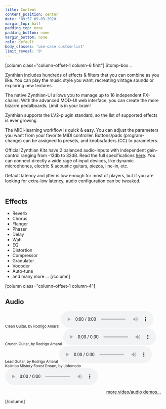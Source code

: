 ```yaml
---
title: Content
content_position: center
date: '09:57 09-03-2020'
margin_top: half
padding_top: none
padding_bottom: none
margin_bottom: none
role: default
body_classes: 'use-case custom-list'
limit_reveal: '0'
---
```


[column class="column-offset-1 column-6 first"]
Stomp-box ..

Zynthian includes hundreds of effects & filters that you can combine as you like. You can play the music style you want, recreating vintage sounds or exploring new textures. 

The native Zynthian-UI allows you to manage up to 16 independent FX-chains. With the advanced MOD-UI web interface, you can create the more bizarre pedalboards. Limit is in your brain!

Zynthian supports the LV2-plugin standard, so the list of supported effects is ever growing.

The MIDI-learning workflow is quick & easy. You can adjust the parameters you want from your favorite MIDI controller. Buttons/pads (program-change) can be assigned to presets, and knobs/faders (CC) to parameters.

Official Zynthian Kits have 2 balanced audio-inputs with independent gain-control ranging from -12db to 32dB. Read the full specifications [here](/technical-specifications). You can connect directly a wide rage of input devices, like dynamic microphones, electric & acoustic guitars, piezos, line-in, etc.

Default latency and jitter is low enough for most of players, but if you are looking for extra-low latency, audio configuration can be tweaked.
<br>
<br>

## Effects
+ Reverb
+ Chorus
+ Flanger
+ Phaser
+ Delay
+ Wah
+ EQ
+ Distortion
+ Compressor
+ Granulator
+ Vocoder
+ Auto-tune
+ and many more ...
[/column]

[column class="column-offset-1 column-4"]
## Audio
<small>Clean Guitar, by Rodrigo Amaral</small>
![CleanGuitarByRodrigoAmaral.mp3](CleanGuitarByRodrigoAmaral.mp3)
<br>
<small>Crunch Guitar, by Rodrigo Amaral</small>
![CrunchGuitarByRodrigoAmaral.mp3](CrunchGuitarByRodrigoAmaral.mp3)
<br>
<small>Lead Guitar, by Rodrigo Amaral</small>
![LeadGuitarByRodrigoAmaral.mp3](LeadGuitarByRodrigoAmaral.mp3)
<br>
<small>Kalimba Mistery Forest Dream, by Jofemodo</small>
![ElectroKalimbaMisteryForestDreamByJofemodo.mp3](ElectroKalimbaMisteryForestDreamByJofemodo.mp3)
<br>

<p align="right">
 <a href="https://wiki.zynthian.org/index.php/Zynthian_Sound_Demos" target="_blank">more video/audio demos...</a>
</p>
[/column]

